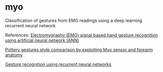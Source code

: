 # myo
Classification of gestures from EMG readings using a deep learning recurrent neural network

  References:
  [Electromygraphy (EMG) signal based hand gesture recognition using artificial neural network (ANN)](http://ieeexplore.ieee.org/document/5937135/?arnumber=5937135)
  
  [Pottery gestures style comparison by exploiting Myo sensor and forearm anatomy](https://www.researchgate.net/publication/304995613_Pottery_gestures_style_comparison_by_exploiting_Myo_sensor_and_forearm_anatomy?enrichId=rgreq-71ee93d8067b365084b63b08cb125850-XXX&enrichSource=Y292ZXJQYWdlOzMwNDk5NTYxMztBUzozOTU3ODMyMTcxMzk3MTJAMTQ3MTM3MzQ4MDU3NA%3D%3D&el=1_x_2)
  
  [Gesture recognition using recurrent neural networks](http://dl.acm.org/citation.cfm?id=108900)
